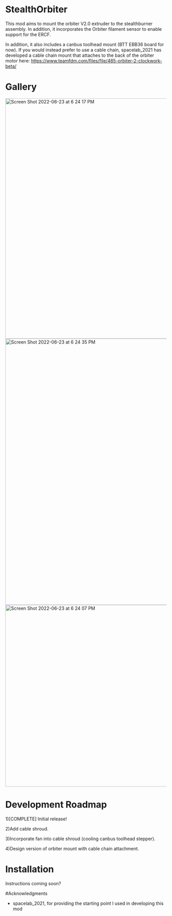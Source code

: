 # StealthOrbiter
This mod aims to mount the orbiter V2.0 extruder to the stealthburner assembly. In addition, it incorporates the Orbiter filament sensor to enable support for the ERCF.

In addition, it also includes a canbus toolhead mount (BTT EBB36 board for now). If you would instead prefer to use a cable chain, spacelab_2021 has developed a cable chain mount that attaches to the back of the orbiter motor here: https://www.teamfdm.com/files/file/485-orbiter-2-clockwork-beta/

# Gallery
<img width="751" alt="Screen Shot 2022-06-23 at 6 24 17 PM" src="https://user-images.githubusercontent.com/12782053/175235852-639f6085-0307-48b9-b661-db9fc88dab96.png">


<img width="832" alt="Screen Shot 2022-06-23 at 6 24 35 PM" src="https://user-images.githubusercontent.com/12782053/175235972-42aaa4e3-cacb-48ac-af07-f9b71dd27c3c.png">


<img width="568" alt="Screen Shot 2022-06-23 at 6 24 07 PM" src="https://user-images.githubusercontent.com/12782053/175235991-af587cd0-a2b5-4694-8a7a-3bd9b6be72e8.png">

# Development Roadmap
1)[COMPLETE] Initial release!

2)Add cable shroud.

3)Incorporate fan into cable shroud (cooling canbus toolhead stepper).

4)Design version of orbiter mount with cable chain attachment.


# Installation
Instructions coming soon?

#Acknowledgments
- spacelab_2021, for providing the starting point I used in developing this mod
